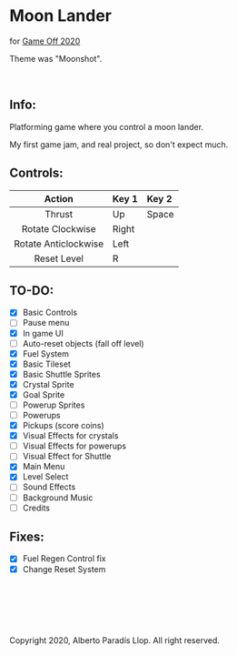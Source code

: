 # Moon Lander
for [Game Off 2020](https://itch.io/jam/game-off-2020)

Theme was "Moonshot".

&nbsp;

## Info:

Platforming game where you control a moon lander.

My first game jam, and real project, so don't expect much.

## Controls:

Action | Key 1 | Key 2
:---: | :--- | :---
Thrust | Up | Space
Rotate Clockwise | Right | 
Rotate Anticlockwise | Left | 
Reset Level | R |

## TO-DO:

- [X] Basic Controls
- [ ] Pause menu
- [X] In game UI
- [ ] Auto-reset objects (fall off level)
- [X] Fuel System
- [X] Basic Tileset
- [X] Basic Shuttle Sprites
- [X] Crystal Sprite
- [X] Goal Sprite
- [ ] Powerup Sprites
- [ ] Powerups
- [X] Pickups (score coins)  
- [X] Visual Effects for crystals
- [ ] Visual Effects for powerups
- [ ] Visual Effect for Shuttle
- [X] Main Menu
- [X] Level Select
- [ ] Sound Effects
- [ ] Background Music
- [ ] Credits  

## Fixes:
- [X] Fuel Regen Control fix
- [X] Change Reset System

&nbsp;
 
&nbsp;

&nbsp;

Copyright 2020, Alberto Paradís Llop. All right reserved.
